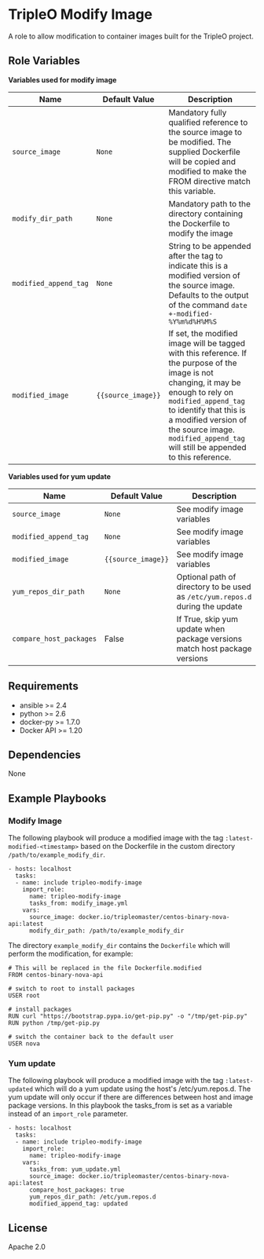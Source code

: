 # TripleO Modify Image #

A role to allow modification to container images built for the TripleO project.

## Role Variables ##

**Variables used for modify image**

| Name              | Default Value       | Description          |
|-------------------|---------------------|----------------------|
| `source_image` | `None` | Mandatory fully qualified reference to the source image to be modified. The supplied Dockerfile will be copied and modified to make the FROM directive match this variable. |
| `modify_dir_path` | `None` | Mandatory path to the directory containing the Dockerfile to modify the image |
| `modified_append_tag` | `None` | String to be appended after the tag to indicate this is a modified version of the source image. Defaults to the output of the command `date +-modified-%Y%m%d%H%M%S` |
| `modified_image` | `{{source_image}}` | If set, the modified image will be tagged with this reference. If the purpose of the image is not changing, it may be enough to rely on `modified_append_tag` to identify that this is a modified version of the source image. `modified_append_tag` will still be appended to this reference. |

**Variables used for yum update**

| Name              | Default Value       | Description          |
|-------------------|---------------------|----------------------|
| `source_image` | `None` | See modify image variables |
| `modified_append_tag` | `None` | See modify image variables |
| `modified_image` | `{{source_image}}` | See modify image variables |
| `yum_repos_dir_path` | `None` | Optional path of directory to be used as `/etc/yum.repos.d` during the update |
| `compare_host_packages` | False | If True, skip yum update when package versions match host package versions |

## Requirements ##

 - ansible >= 2.4
 - python >= 2.6
 - docker-py >= 1.7.0
 - Docker API >= 1.20

## Dependencies ##

None

## Example Playbooks ##

### Modify Image ###

The following playbook will produce a modified image with the tag
`:latest-modified-<timestamp>` based on the Dockerfile in the custom directory
`/path/to/example_modify_dir`.

    - hosts: localhost
      tasks:
      - name: include tripleo-modify-image
        import_role:
          name: tripleo-modify-image
          tasks_from: modify_image.yml
        vars:
          source_image: docker.io/tripleomaster/centos-binary-nova-api:latest
          modify_dir_path: /path/to/example_modify_dir

The directory `example_modify_dir` contains the `Dockerfile` which will perform
the modification, for example:

    # This will be replaced in the file Dockerfile.modified
    FROM centos-binary-nova-api

    # switch to root to install packages
    USER root

    # install packages
    RUN curl "https://bootstrap.pypa.io/get-pip.py" -o "/tmp/get-pip.py"
    RUN python /tmp/get-pip.py

    # switch the container back to the default user
    USER nova

### Yum update ###

The following playbook will produce a modified image with the tag
`:latest-updated` which will do a yum update using the host's /etc/yum.repos.d.
The yum update will only occur if there are differences between host and image
package versions. In this playbook the tasks_from is set as a variable instead
of an `import_role` parameter.

    - hosts: localhost
      tasks:
      - name: include tripleo-modify-image
        import_role:
          name: tripleo-modify-image
        vars:
          tasks_from: yum_update.yml
          source_image: docker.io/tripleomaster/centos-binary-nova-api:latest
          compare_host_packages: true
          yum_repos_dir_path: /etc/yum.repos.d
          modified_append_tag: updated

## License ##

Apache 2.0
